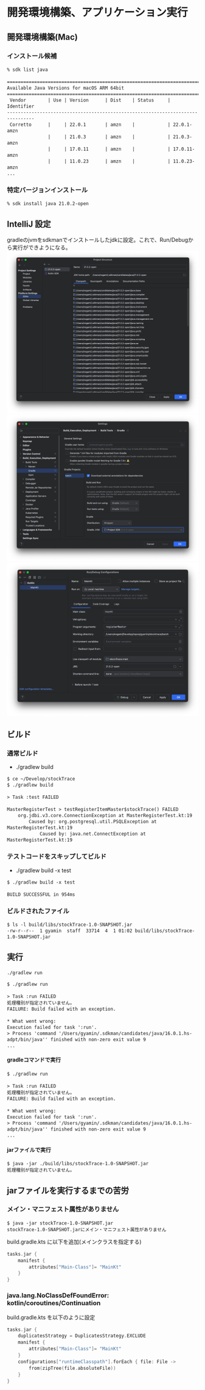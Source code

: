 # 開発環境構築、アプリケーション実行

## 開発環境構築(Mac)

### インストール候補
```
% sdk list java

================================================================================
Available Java Versions for macOS ARM 64bit
================================================================================
 Vendor        | Use | Version      | Dist    | Status     | Identifier
--------------------------------------------------------------------------------
 Corretto      |     | 22.0.1       | amzn    |            | 22.0.1-amzn         
               |     | 21.0.3       | amzn    |            | 21.0.3-amzn         
               |     | 17.0.11      | amzn    |            | 17.0.11-amzn        
               |     | 11.0.23      | amzn    |            | 11.0.23-amzn        
...
```

### 特定バージョンインストール
```
% sdk install java 21.0.2-open
```

## IntelliJ 設定
gradleのjvmをsdkmanでインストールしたjdkに設定。これで、Run/Debugから実行ができようになる。
![2024-05-28_2.07.40.png](./img/2024-05-28_2.07.40.png)
![2024-05-28_2.07.57.png](./img/2024-05-28_2.07.57.png)
![2024-05-28_2.08.30.png](./img/2024-05-28_2.08.30.png)

## ビルド

### 通常ビルド
- ./gradlew build
```
$ ce ~/Develop/stockTrace
$ ./gradlew build
  
> Task :test FAILED
  
MasterRegisterTest > testRegisterItemMaster$stockTrace() FAILED
    org.jdbi.v3.core.ConnectionException at MasterRegisterTest.kt:19
        Caused by: org.postgresql.util.PSQLException at MasterRegisterTest.kt:19
            Caused by: java.net.ConnectException at MasterRegisterTest.kt:19
```

### テストコードをスキップしてビルド
- ./gradlew build -x test
```
$ ./gradlew build -x test

BUILD SUCCESSFUL in 954ms
```

### ビルドされたファイル
```
$ ls -l build/libs/stockTrace-1.0-SNAPSHOT.jar 
-rw-r--r--  1 gyamin  staff  33714  4  1 01:02 build/libs/stockTrace-1.0-SNAPSHOT.jar
```

## 実行

`./gradlew run`
```
$ ./gradlew run

> Task :run FAILED
処理種別が指定されていません。
FAILURE: Build failed with an exception.

* What went wrong:
Execution failed for task ':run'.
> Process 'command '/Users/gyamin/.sdkman/candidates/java/16.0.1.hs-adpt/bin/java'' finished with non-zero exit value 9
...
```

#### gradleコマンドで実行
```
$ ./gradlew run

> Task :run FAILED
処理種別が指定されていません。
FAILURE: Build failed with an exception.

* What went wrong:
Execution failed for task ':run'.
> Process 'command '/Users/gyamin/.sdkman/candidates/java/16.0.1.hs-adpt/bin/java'' finished with non-zero exit value 9
...
```

#### jarファイルで実行
```
$ java -jar ./build/libs/stockTrace-1.0-SNAPSHOT.jar 
処理種別が指定されていません。
```

## jarファイルを実行するまでの苦労

### メイン・マニフェスト属性がありません
```
$ java -jar stockTrace-1.0-SNAPSHOT.jar 
stockTrace-1.0-SNAPSHOT.jarにメイン・マニフェスト属性がありません
```
build.gradle.kts に以下を追加(メインクラスを指定する)
```kotlin
tasks.jar {
    manifest {
        attributes["Main-Class"]= "MainKt"
    }
}
```

### java.lang.NoClassDefFoundError: kotlin/coroutines/Continuation
build.gradle.kts を以下のように設定
```kotlin
tasks.jar {
    duplicatesStrategy = DuplicatesStrategy.EXCLUDE
    manifest {
        attributes["Main-Class"]= "MainKt"
    }
    configurations["runtimeClasspath"].forEach { file: File ->
        from(zipTree(file.absoluteFile))
    }
}
```
